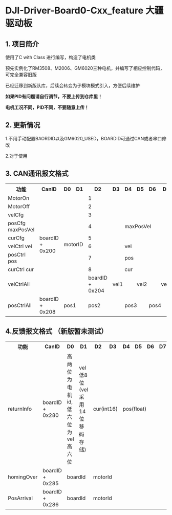 # DJI-Driver-Board0-Cxx_feature 大疆驱动板

## 1. 项目简介
使用了C with Class 进行编写，构造了电机类

预先实例化了RM3508、M2006、GM6020三种电机，并编写了相应控制代码，可完全兼容旧版

已经迁移到新版队库，后续会转变为子模块模式引入，方便后续维护

**如果PID有问题请自行调节，不要上传到仓库里！**

**电机工况不同，PID不同，不要随意上传！**

## 2. 更新情况

1.不用手动配置BAORDID以及GM6020_USED，BOARDID可通过CAN或者串口修改

2.对于使用


## 3. CAN通讯报文格式

<table>
        <tr>
            <th>功能</th>
            <th>CanID</th>
            <th>D0</th>
            <th>D1</th>
            <th>D2</th>
            <th>D3</th>
            <th>D4</th>
            <th>D5</th>
            <th>D6</th>
            <th>D7</th>
        </tr>
        <tr>
            <td>MotorOn</td>
            <td  rowspan="9">boardID + 0x200</td>
            <td colspan="2" rowspan="9">motorID</td>
            <td colspan="2">1</td>
            <td> </td>
            <td> </td>
            <td> </td>
            <td> </td>
        </tr>
        <tr>
            <td>MotorOff</td>
            <td colspan="2">2</td>
            <td> </td>
            <td> </td>
            <td> </td>
            <td> </td>
        </tr>
        <tr>
            <td>velCfg</td>
            <td colspan="2">3</td>
            <td>&nbsp;</td>
            <td>&nbsp;</td>
            <td>&nbsp;</td>
            <td>&nbsp;</td>
        </tr>
        <tr>
            <td>posCfg maxPosVel</td>
            <td colspan="2">4</td>    
            <td colspan="4">maxPosVel</td>
        </tr>
        <tr>
            <td>curCfg</td>
            <td colspan="2">5</td>    
            <td>&nbsp;</td>
            <td>&nbsp;</td>
            <td>&nbsp;</td>
            <td>&nbsp;</td>
        </tr>
        <tr>
            <td>velCtrl vel</td>    
            <td colspan="2">6</td>    
            <td colspan="4">vel</td>
        </tr>
        <tr>
            <td>posCtrl pos</td>    
            <td colspan="2">7</td>    
            <td colspan="4">pos</td>    
        </tr>
        <tr>
            <td>curCtrl cur</td>    
            <td colspan="2">8</td>    
            <td colspan="4">cur</td>    
        </tr>
        <tr>
            <td>velCtrlAll</td>
            <td>boardID + 0x204</td>
            <td colspan="2">vel1</td>    
            <td colspan="2">vel2</td>    
            <td colspan="2">vel3</td>    
            <td colspan="2">vel4</td>    
        </tr>
        <tr>
            <td>posCtrlAll</td>
            <td>boardID + 0x208</td>
            <td colspan="2">pos1</td>
            <td colspan="2">pos2</td>
            <td colspan="2">pos3</td>
            <td colspan="2">pos4</td>
        </tr>
</table>

## 4.反馈报文格式 （新版暂未测试）

<table>
        <tr>
            <th>功能</th>
            <th>CanID</th>
            <th>D0</th>
            <th>D1</th>
            <th>D2</th>
            <th>D3</th>
            <th>D4</th>
            <th>D5</th>
            <th>D6</th>
            <th>D7</th>
        </tr>
        <tr>
            <td>returnInfo</td>
            <td>boardID + 0x280</td>
            <td >高两位为电机id,低六位为vel高六位</td>
            <td >vel低8位(vel采用14位移码存储)</td>
            <td colspan="2">cur(int16)</td>
            <td colspan="4">pos(float)</td>
        </tr>
        <tr>
            <td>homingOver</td>
            <td>boardID + 0x285</td>
            <td colspan="2">boardId</td>
            <td colspan="2">motorId</td>
            <td colspan="4"> </td>
        </tr>
    	<tr>
            <td>PosArrival</td>
            <td>boardID + 0x286</td>
            <td colspan="2">boardId</td>
            <td colspan="2">motorId</td>
            <td colspan="4"> </td>
        </tr>
</table>

